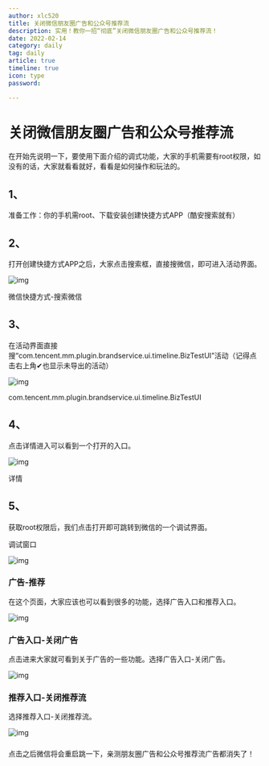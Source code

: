 ```yaml
---
author: xlc520
title: 关闭微信朋友圈广告和公众号推荐流
description: 实用！教你一招“彻底”关闭微信朋友圈广告和公众号推荐流！
date: 2022-02-14
category: daily
tag: daily
article: true
timeline: true
icon: type
password: 

---
```


# **关闭微信朋友圈广告和公众号推荐流**

在开始先说明一下，要使用下面介绍的调式功能，大家的手机需要有root权限，如没有的话，大家就看看就好，看看是如何操作和玩法的。

## 1、

准备工作：你的手机需root、下载安装创建快捷方式APP（酷安搜索就有）

## 2、

打开创建快捷方式APP之后，大家点击搜索框，直接搜微信，即可进入活动界面。

![img](http://image.coolapk.com/feed/2021/1202/14/2516961_85b74667_6273_6993_713@1424x1064.jpeg.m.jpg)

微信快捷方式-搜索微信

## 3、

在活动界面直接搜“com.tencent.mm.plugin.brandservice.ui.timeline.BizTestUI”活动（记得点击右上角✔也显示未导出的活动）

![img](http://image.coolapk.com/feed/2021/1202/14/2516961_9a6033c4_6273_7001_734@1440x703.jpeg.m.jpg)

com.tencent.mm.plugin.brandservice.ui.timeline.BizTestUI

## 4、

点击详情进入可以看到一个打开的入口。

![img](http://image.coolapk.com/feed/2021/1202/14/2516961_74c93fe2_6273_7007_223@1440x1298.jpeg.m.jpg)

详情

## 5、

获取root权限后，我们点击打开即可跳转到微信的一个调试界面。

调试窗口

![img](http://image.coolapk.com/feed/2021/1202/14/2516961_ae4be29f_6273_7009_570@1440x1092.jpeg.m.jpg)



### 广告-推荐

在这个页面，大家应该也可以看到很多的功能，选择广告入口和推荐入口。

![img](http://image.coolapk.com/feed/2021/1202/14/2516961_eff07a76_6273_7017_434@1440x1092.jpeg.m.jpg)



### 广告入口-关闭广告

点击进来大家就可看到关于广告的一些功能。选择广告入口-关闭广告。

![img](http://image.coolapk.com/feed/2021/1202/14/2516961_cd6bdaf5_6273_7021_785@1440x2970.jpeg.m.jpg)



### 推荐入口-关闭推荐流

选择推荐入口-关闭推荐流。

![img](http://image.coolapk.com/feed/2021/1202/14/2516961_34f99214_6273_7023_485@1440x2980.jpeg.m.jpg)

### 

点击之后微信将会重启跳一下，亲测朋友圈广告和公众号推荐流广告都消失了！
